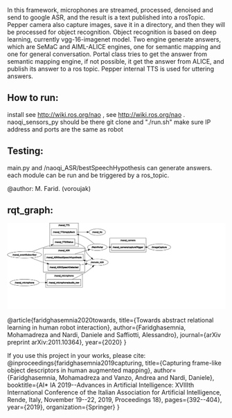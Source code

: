 In this framework, microphones are streamed, processed, denoised and send to google ASR, and the result is a text published into a rosTopic.
Pepper camera also capture images, save it in a directory, and then they will be processed for object recognition. Object recognition is based on deep learning, currently vgg-16-imagenet model.
Two engine generate answers, which are SeMaC and AIML-ALICE engines, one for semantic mapping and one for general conversation. 
Portal class  tries to get the answer from semantic mapping engine, if not possible, it get the answer from ALICE, and publish its answer to a ros topic.
Pepper internal TTS is used for uttering answers. 

How to run:
---
install see http://wiki.ros.org/nao , see http://wiki.ros.org/nao . naoqi_sensors_py should be there
git clone and 
"./run.sh"
make sure IP address and ports are the same as robot

Testing:
---
main.py and /naoqi_ASR/bestSpeechHypothesis can generate answers.
each module can be run and be triggered by a ros_topic.

@author: M. Farid. (voroujak)

rqt_graph:
---
![picture](rosgraphAll.svg)

@article{faridghasemnia2020towards,
  title={Towards abstract relational learning in human robot interaction},
  author={Faridghasemnia, Mohamadreza and Nardi, Daniele and Saffiotti, Alessandro},
  journal={arXiv preprint arXiv:2011.10364},
  year={2020}
}

If you use this project in your works, please cite: 
@inproceedings{faridghasemnia2019capturing,
  title={Capturing frame-like object descriptors in human augmented mapping},
  author={Faridghasemnia, Mohamadreza and Vanzo, Andrea and Nardi, Daniele},
  booktitle={AI* IA 2019--Advances in Artificial Intelligence: XVIIIth International Conference of the Italian Association for Artificial Intelligence, Rende, Italy, November 19--22, 2019, Proceedings 18},
  pages={392--404},
  year={2019},
  organization={Springer}
}


